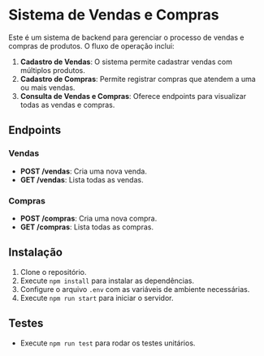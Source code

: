 # Sistema de Vendas e Compras

Este é um sistema de backend para gerenciar o processo de vendas e compras de produtos. O fluxo de operação inclui:

1. **Cadastro de Vendas**: O sistema permite cadastrar vendas com múltiplos produtos.
2. **Cadastro de Compras**: Permite registrar compras que atendem a uma ou mais vendas.
3. **Consulta de Vendas e Compras**: Oferece endpoints para visualizar todas as vendas e compras.

## Endpoints

### Vendas

- **POST /vendas**: Cria uma nova venda.
- **GET /vendas**: Lista todas as vendas.

### Compras

- **POST /compras**: Cria uma nova compra.
- **GET /compras**: Lista todas as compras.

## Instalação

1. Clone o repositório.
2. Execute `npm install` para instalar as dependências.
3. Configure o arquivo `.env` com as variáveis de ambiente necessárias.
4. Execute `npm run start` para iniciar o servidor.

## Testes

- Execute `npm run test` para rodar os testes unitários.
